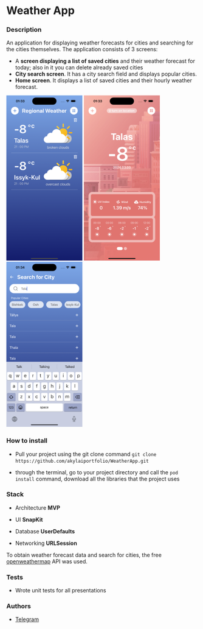 
# Weather App

### Description

An application for displaying weather forecasts for cities and searching for the cities themselves. The application consists of 3 screens:

- A **screen displaying a list of saved cities** and their weather forecast for today; also in it you can delete already saved cities
- **City search screen**. It has a city search field and displays popular cities.
- **Home screen**. It displays a list of saved cities and their hourly weather forecast.

<p align="left">
  <img src="https://github.com/akylaiportfolio/WeatherApp/blob/main/WeatherApp/Image/citis.png?raw=true" alt="drawing" width="200"/>

  <img src="https://github.com/akylaiportfolio/WeatherApp/blob/main/WeatherApp/Image/home.png?raw=true" alt="drawing" width="200"/>

  <img src="https://github.com/akylaiportfolio/WeatherApp/blob/main/WeatherApp/Image/search.png?raw=true" alt="drawing" width="200"/>
</p>

### How to install

- Pull your project using the git clone command `git clone https://github.com/akylaiportfolio/WeatherApp.git`

- through the terminal, go to your project directory and call the `pod install` command, download all the libraries that the project uses

### Stack

- Architecture **MVP**
  
- UI **SnapKit**

- Database **UserDefaults**

- Networking **URLSession**

To obtain weather forecast data and search for cities, the free [openweathermap](https://openweathermap.org/api) API was used.

### Tests

- Wrote unit tests for all presentations

### Authors

- [Telegram](https://t.me/akylai_sun)

